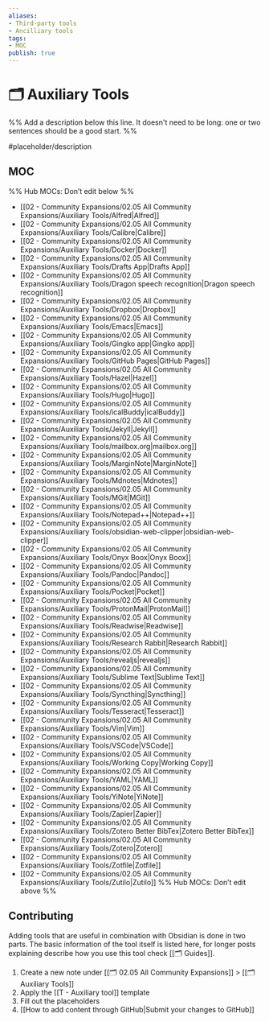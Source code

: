 ```yaml
---
aliases:
- Third-party tools
- Ancilliary tools
tags: 
- MOC
publish: true
---
```


# 🗂️ Auxiliary Tools

%% Add a description below this line. It doesn't need to be long: one or two sentences should be a good start. %%

#placeholder/description

## MOC

%% Hub MOCs: Don’t edit below  %%
-  [[02 - Community Expansions/02.05 All Community Expansions/Auxiliary Tools/Alfred|Alfred]]
-  [[02 - Community Expansions/02.05 All Community Expansions/Auxiliary Tools/Calibre|Calibre]]
-  [[02 - Community Expansions/02.05 All Community Expansions/Auxiliary Tools/Docker|Docker]]
-  [[02 - Community Expansions/02.05 All Community Expansions/Auxiliary Tools/Drafts App|Drafts App]]
-  [[02 - Community Expansions/02.05 All Community Expansions/Auxiliary Tools/Dragon speech recognition|Dragon speech recognition]]
-  [[02 - Community Expansions/02.05 All Community Expansions/Auxiliary Tools/Dropbox|Dropbox]]
-  [[02 - Community Expansions/02.05 All Community Expansions/Auxiliary Tools/Emacs|Emacs]]
-  [[02 - Community Expansions/02.05 All Community Expansions/Auxiliary Tools/Gingko app|Gingko app]]
-  [[02 - Community Expansions/02.05 All Community Expansions/Auxiliary Tools/GitHub Pages|GitHub Pages]]
-  [[02 - Community Expansions/02.05 All Community Expansions/Auxiliary Tools/Hazel|Hazel]]
-  [[02 - Community Expansions/02.05 All Community Expansions/Auxiliary Tools/Hugo|Hugo]]
-  [[02 - Community Expansions/02.05 All Community Expansions/Auxiliary Tools/icalBuddy|icalBuddy]]
-  [[02 - Community Expansions/02.05 All Community Expansions/Auxiliary Tools/Jekyll|Jekyll]]
-  [[02 - Community Expansions/02.05 All Community Expansions/Auxiliary Tools/mailbox.org|mailbox.org]]
-  [[02 - Community Expansions/02.05 All Community Expansions/Auxiliary Tools/MarginNote|MarginNote]]
-  [[02 - Community Expansions/02.05 All Community Expansions/Auxiliary Tools/Mdnotes|Mdnotes]]
-  [[02 - Community Expansions/02.05 All Community Expansions/Auxiliary Tools/MGit|MGit]]
-  [[02 - Community Expansions/02.05 All Community Expansions/Auxiliary Tools/Notepad++|Notepad++]]
-  [[02 - Community Expansions/02.05 All Community Expansions/Auxiliary Tools/obsidian-web-clipper|obsidian-web-clipper]]
-  [[02 - Community Expansions/02.05 All Community Expansions/Auxiliary Tools/Onyx Boox|Onyx Boox]]
-  [[02 - Community Expansions/02.05 All Community Expansions/Auxiliary Tools/Pandoc|Pandoc]]
-  [[02 - Community Expansions/02.05 All Community Expansions/Auxiliary Tools/Pocket|Pocket]]
-  [[02 - Community Expansions/02.05 All Community Expansions/Auxiliary Tools/ProtonMail|ProtonMail]]
-  [[02 - Community Expansions/02.05 All Community Expansions/Auxiliary Tools/Readwise|Readwise]]
-  [[02 - Community Expansions/02.05 All Community Expansions/Auxiliary Tools/Research Rabbit|Research Rabbit]]
-  [[02 - Community Expansions/02.05 All Community Expansions/Auxiliary Tools/revealjs|revealjs]]
-  [[02 - Community Expansions/02.05 All Community Expansions/Auxiliary Tools/Sublime Text|Sublime Text]]
-  [[02 - Community Expansions/02.05 All Community Expansions/Auxiliary Tools/Syncthing|Syncthing]]
-  [[02 - Community Expansions/02.05 All Community Expansions/Auxiliary Tools/Tesseract|Tesseract]]
-  [[02 - Community Expansions/02.05 All Community Expansions/Auxiliary Tools/Vim|Vim]]
-  [[02 - Community Expansions/02.05 All Community Expansions/Auxiliary Tools/VSCode|VSCode]]
-  [[02 - Community Expansions/02.05 All Community Expansions/Auxiliary Tools/Working Copy|Working Copy]]
-  [[02 - Community Expansions/02.05 All Community Expansions/Auxiliary Tools/YAML|YAML]]
-  [[02 - Community Expansions/02.05 All Community Expansions/Auxiliary Tools/YiNote|YiNote]]
-  [[02 - Community Expansions/02.05 All Community Expansions/Auxiliary Tools/Zapier|Zapier]]
-  [[02 - Community Expansions/02.05 All Community Expansions/Auxiliary Tools/Zotero Better BibTex|Zotero Better BibTex]]
-  [[02 - Community Expansions/02.05 All Community Expansions/Auxiliary Tools/Zotero|Zotero]]
-  [[02 - Community Expansions/02.05 All Community Expansions/Auxiliary Tools/Zotfile|Zotfile]]
-  [[02 - Community Expansions/02.05 All Community Expansions/Auxiliary Tools/Zutilo|Zutilo]]
%% Hub MOCs: Don’t edit above  %%

## Contributing

Adding tools that are useful in combination with Obsidian is done in two parts. The basic information of the tool itself is listed here, for longer posts explaining describe how you use this tool check [[🗂️ Guides]].

1. Create a new note under [[🗂️ 02.05 All Community Expansions]] > [[🗂️ Auxiliary Tools]]
2. Apply the [[T - Auxiliary tool]] template
3. Fill out the placeholders
4. [[How to add content through GitHub|Submit your changes to GitHub]]
